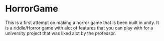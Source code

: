 # HorrorGame
This is a first attempt on making a  horror game that is been built in unity. It is a riddle/Horror game with alot of features that you can play with for a university project that was liked alot by the professor.
